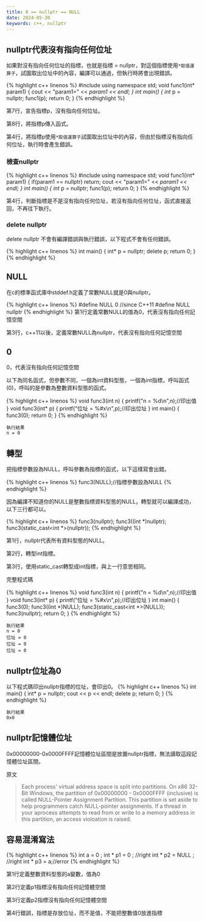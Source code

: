 ```yaml
---
title: 0 == nullptr == NULL
date: 2024-05-30
keywords: c++, nullptr
---
```


## nullptr代表沒有指向任何位址

如果對沒有指向任何位址的指標，也就是指標 = nullptr，對這個指標使用`*取值運算子`，試圖取出位址中的內容，編譯可以通過，但執行時將會出現錯誤。

{% highlight c++ linenos %}
#include <iostream>
using namespace std;
void func1(int* param1) {
    cout << "param1=" << *param1 << endl;
}
int main() {
    int* p = nullptr;
    func1(p);
    return 0;
}
{% endhighlight %}

第7行，宣告指標p，沒有指向任何位址。

第8行，將指標p傳入函式。

第4行，將指標p使用`*取值運算子`試圖取出位址中的內容，但由於指標沒有指向任何位址，執行時會產生錯誤。


### 檢查nullptr

{% highlight c++ linenos %}
#include <iostream>
using namespace std;
void func1(int* param1) {
    if(param1 == nullptr) return;
    cout << "param1=" << *param1 << endl;
}
int main() {
    int* p = nullptr;
    func1(p);
    return 0;
}
{% endhighlight %}

第4行，判斷指標是不是沒有指向任何位址，若沒有指向任何位址，函式直接返回，不再往下執行。

### delete nullptr

delete nullptr 不會有編譯錯誤與執行錯誤，以下程式不會有任何錯誤。

{% highlight c++ linenos %}
int main() {
    int* p = nullptr;
    delete p;
    return 0;
}
{% endhighlight %}

## NULL

在c的標準函式庫中stddef.h定義了常數NULL就是0與nullptr。

{% highlight c++ linenos %}
#define NULL 0
//since C++11
#define NULL nullptr
{% endhighlight %}
第1行定義常數NULL的值為0，代表沒有指向任何記憶空間

第3行，c++11以後，定義常數NULL為nullptr，代表沒有指向任何記憶空間

## 0

0，代表沒有指向任何記憶空間

以下為同名函式，但參數不同，一個為int資料型態，一個為int指標，呼叫函式(0)，呼叫的是參數為整數資料型態的函式。

{% highlight c++ linenos %}
void func3(int n) {
    printf("n = %d\n",n);//印出值
}
void func3(int* p) {
    printf("位址 = %#x\n",p);//印出位址
}
int main() {
    func3(0);
    return 0;
}
{% endhighlight %}

```
執行結果
n = 0
```

## 轉型

把指標參數設為NULL，呼叫參數為指標的函式，以下這樣寫會出錯。

{% highlight c++ linenos %}
func3(NULL);//指標參數設為NULL
{% endhighlight %}

因為編譯不知道你的NULL是整數指標資料型態的NULL，轉型就可以編譯成功，以下三行都可以。

{% highlight c++ linenos %}
func3(nullptr);
func3((int *)nullptr);
func3(static_cast<int *>(nullptr));
{% endhighlight %}

第1行，nullptr代表所有資料型態的NULL。

第2行，轉型int指標。

第3行，使用static_cast轉型成int指標，與上一行意思相同。


完整程式碼

{% highlight c++ linenos %}
void func3(int n) {
    printf("n = %d\n",n);//印出值
}
void func3(int* p) {
    printf("位址 = %#x\n",p);//印出位址
}
int main() {
    func3(0);
    func3((int *)NULL);
    func3(static_cast<int *>(NULL));
    func3(nullptr);
    return 0;
}
{% endhighlight %}

```
執行結果
n = 0
位址 = 0
位址 = 0
位址 = 0
```

## nullptr位址為0

以下程式碼印出nullptr指標的位址，會印出0。
{% highlight c++ linenos %}
int main() {
    int* p = nullptr;
    cout << p << endl;
    delete p;
    return 0;
}
{% endhighlight %}

```
執行結果
0x0
```

## nullptr記憶體位址

0x00000000-0x0000FFFF記憶體位址區間是放置nullptr指標，無法讀取這段記憶體位址區間。

原文
>Each process' virtual address space is split into partitions. On x86 32-Bit Windows, the partition of 0x00000000 - 0x0000FFFF (inclusive) is called NULL-Pointer Assignment Partition. This partition is set aside to help programmers catch NULL-pointer assignments. If a thread in your aprocess attempts to read from or write to a memory address in this partition, an access violoation is raised.

## 容易混淆寫法

{% highlight c++ linenos %}
    int a = 0 ;
    int * p1 = 0 ; //right
    int * p2 = NULL ; //right
    int * p3 = a;//error
{% endhighlight %}

第1行定義整數資料型態的a變數，值為0

第2行定義p1指標沒有指向任何記憶體空間

第3行定義p2指標沒有指向任何記憶體空間

第4行錯誤，指標是存放位址，而不是值，不能把整數值0放進指標

